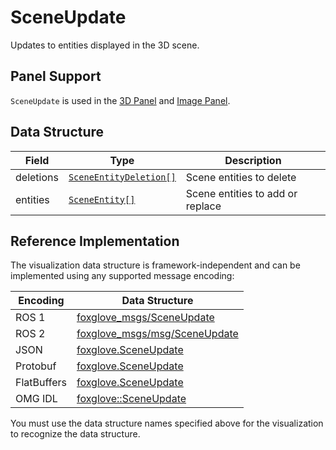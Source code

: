 # SceneUpdate

Updates to entities displayed in the 3D scene.

## Panel Support

`SceneUpdate` is used in the [3D Panel](../4-panel/2-3d-panel.md) and [Image Panel](../4-panel/5-image-panel.md).

## Data Structure

| Field     | Type                                               | Description                      |
| --------- | -------------------------------------------------- | -------------------------------- |
| deletions | [`SceneEntityDeletion[]`](./scene-entity-deletion) | Scene entities to delete         |
| entities  | [`SceneEntity[]`](./scene-entity)                  | Scene entities to add or replace |

## Reference Implementation

The visualization data structure is framework-independent and can be implemented using any supported message encoding:

| Encoding    | Data Structure                                                                                                      |
| ----------- | ------------------------------------------------------------------------------------------------------------------- |
| ROS 1       | [foxglove_msgs/SceneUpdate](https://github.com/foxglove/foxglove-sdk/blob/main/schemas/ros1/SceneUpdate.msg)        |
| ROS 2       | [foxglove_msgs/msg/SceneUpdate](https://github.com/foxglove/foxglove-sdk/blob/main/schemas/ros2/SceneUpdate.msg)    |
| JSON        | [foxglove.SceneUpdate](https://github.com/foxglove/foxglove-sdk/blob/main/schemas/jsonschema/SceneUpdate.json)      |
| Protobuf    | [foxglove.SceneUpdate](https://github.com/foxglove/foxglove-sdk/blob/main/schemas/proto/foxglove/SceneUpdate.proto) |
| FlatBuffers | [foxglove.SceneUpdate](https://github.com/foxglove/foxglove-sdk/blob/main/schemas/flatbuffer/SceneUpdate.fbs)       |
| OMG IDL     | [foxglove::SceneUpdate](https://github.com/foxglove/foxglove-sdk/blob/main/schemas/omgidl/foxglove/SceneUpdate.idl) |

You must use the data structure names specified above for the visualization to recognize the data structure.
